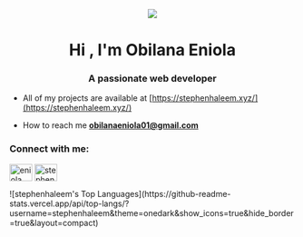 <p align="center">
<img src =https://media2.giphy.com/media/l49JXTYPlm0ABKYzS/giphy.gif?cid=6c09b952rd46w4nc94nxthg5ze3058hc1ezb9mvdmfgpl2kx&ep=v1_internal_gif_by_id&rid=giphy.gif&ct=g>
</p>
<h1 align="center">Hi , I'm Obilana Eniola</h1>
<h3 align="center">A passionate web developer</h3>

- All of my projects are available at [https://stephenhaleem.xyz/](https://stephenhaleem.xyz/)

- How to reach me **obilanaeniola01@gmail.com**
<h3 align="left">Connect with me:</h3>
<p align="left">
<a href="https://linkedin.com/in/eniola obilana" target="blank"><img align="center" src="https://raw.githubusercontent.com/rahuldkjain/github-profile-readme-generator/master/src/images/icons/Social/linked-in-alt.svg" alt="eniola obilana" height="30" width="40" /></a>
<a href="https://instagram.com/stephenhaleem" target="blank"><img align="center" src="https://raw.githubusercontent.com/rahuldkjain/github-profile-readme-generator/master/src/images/icons/Social/instagram.svg" alt="stephenhaleem" height="30" width="40" /></a>
</p>
![stephenhaleem's Top Languages](https://github-readme-stats.vercel.app/api/top-langs/?username=stephenhaleem&theme=onedark&show_icons=true&hide_border=true&layout=compact)


